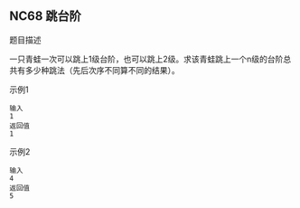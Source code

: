 ## NC68 跳台阶

题目描述

一只青蛙一次可以跳上1级台阶，也可以跳上2级。求该青蛙跳上一个n级的台阶总共有多少种跳法（先后次序不同算不同的结果）。

示例1
```
输入
1
返回值
1
```

示例2
```
输入
4
返回值
5
```